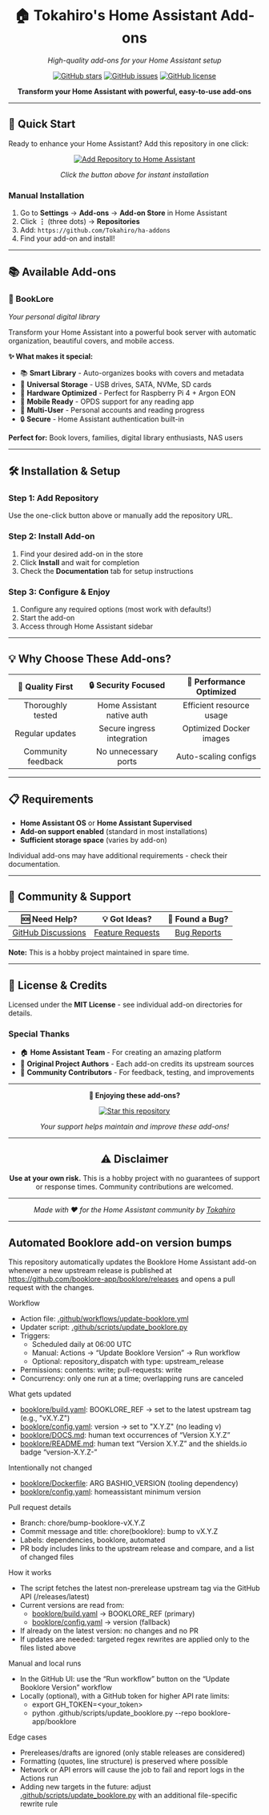 <div align="center">

# 🏠 Tokahiro's Home Assistant Add-ons

*High-quality add-ons for your Home Assistant setup*

[![GitHub stars](https://img.shields.io/github/stars/Tokahiro/ha-addons?style=flat-square)](https://github.com/Tokahiro/ha-addons/stargazers)
[![GitHub issues](https://img.shields.io/github/issues/Tokahiro/ha-addons?style=flat-square)](https://github.com/Tokahiro/ha-addons/issues)
[![GitHub license](https://img.shields.io/github/license/Tokahiro/ha-addons?style=flat-square)](https://github.com/Tokahiro/ha-addons/blob/main/LICENSE)

**Transform your Home Assistant with powerful, easy-to-use add-ons**

</div>

---

## 🚀 Quick Start

Ready to enhance your Home Assistant? Add this repository in one click:

<div align="center">

[![Add Repository to Home Assistant](https://my.home-assistant.io/badges/supervisor_add_addon_repository.svg)](https://my.home-assistant.io/redirect/supervisor_add_addon_repository/?repository_url=https%3A%2F%2Fgithub.com%2FTokahiro%2Fha-addons)

*Click the button above for instant installation*

</div>

### Manual Installation
1. Go to **Settings** → **Add-ons** → **Add-on Store** in Home Assistant
2. Click **⋮** (three dots) → **Repositories**
3. Add: `https://github.com/Tokahiro/ha-addons`
4. Find your add-on and install!

---

## 📚 Available Add-ons

### 📖 BookLore
*Your personal digital library*

Transform your Home Assistant into a powerful book server with automatic organization, beautiful covers, and mobile access.

**✨ What makes it special:**
- 📚 **Smart Library** - Auto-organizes books with covers and metadata
- 💾 **Universal Storage** - USB drives, SATA, NVMe, SD cards
- 🔧 **Hardware Optimized** - Perfect for Raspberry Pi 4 + Argon EON
- 📱 **Mobile Ready** - OPDS support for any reading app
- 👥 **Multi-User** - Personal accounts and reading progress
- 🔒 **Secure** - Home Assistant authentication built-in

**Perfect for:** Book lovers, families, digital library enthusiasts, NAS users

---

## 🛠️ Installation & Setup

### Step 1: Add Repository
Use the one-click button above or manually add the repository URL.

### Step 2: Install Add-on
1. Find your desired add-on in the store
2. Click **Install** and wait for completion
3. Check the **Documentation** tab for setup instructions

### Step 3: Configure & Enjoy
1. Configure any required options (most work with defaults!)
2. Start the add-on
3. Access through Home Assistant sidebar

---

## 💡 Why Choose These Add-ons?

<div align="center">

| 🎯 **Quality First** | 🔒 **Security Focused** | 🚀 **Performance Optimized** |
|:---:|:---:|:---:|
| Thoroughly tested | Home Assistant native auth | Efficient resource usage |
| Regular updates | Secure ingress integration | Optimized Docker images |
| Community feedback | No unnecessary ports | Auto-scaling configs |

</div>

---

## 📋 Requirements

- **Home Assistant OS** or **Home Assistant Supervised**
- **Add-on support enabled** (standard in most installations)
- **Sufficient storage space** (varies by add-on)

Individual add-ons may have additional requirements - check their documentation.

---

## 💬 Community & Support

<div align="center">

| 🆘 **Need Help?** | 💡 **Got Ideas?** | 🐛 **Found a Bug?** |
|:---:|:---:|:---:|
| [GitHub Discussions](https://github.com/Tokahiro/ha-addons/discussions) | [Feature Requests](https://github.com/Tokahiro/ha-addons/issues/new?assignees=&labels=enhancement&template=feature_request.md) | [Bug Reports](https://github.com/Tokahiro/ha-addons/issues/new?assignees=&labels=bug&template=bug_report.md) |

</div>

**Note:** This is a hobby project maintained in spare time.

---

## 📄 License & Credits

Licensed under the **MIT License** - see individual add-on directories for details.

### Special Thanks
- 🏠 **Home Assistant Team** - For creating an amazing platform
- 🌟 **Original Project Authors** - Each add-on credits its upstream sources
- 👥 **Community Contributors** - For feedback, testing, and improvements

---

<div align="center">

**🌟 Enjoying these add-ons?**

[![Star this repository](https://img.shields.io/badge/⭐-Star%20this%20repo-yellow?style=for-the-badge)](https://github.com/Tokahiro/ha-addons/stargazers)

*Your support helps maintain and improve these add-ons!*

---

## ⚠️ Disclaimer

**Use at your own risk.** This is a hobby project with no guarantees of support or response times. Community contributions are welcomed.

---

*Made with ❤️ for the Home Assistant community by [Tokahiro](https://github.com/Tokahiro)*

</div>

---
## Automated Booklore add-on version bumps

This repository automatically updates the Booklore Home Assistant add-on whenever a new upstream release is published at https://github.com/booklore-app/booklore/releases and opens a pull request with the changes.

Workflow
- Action file: [.github/workflows/update-booklore.yml](.github/workflows/update-booklore.yml)
- Updater script: [.github/scripts/update_booklore.py](.github/scripts/update_booklore.py)
- Triggers:
  - Scheduled daily at 06:00 UTC
  - Manual: Actions → “Update Booklore Version” → Run workflow
  - Optional: repository_dispatch with type: upstream_release
- Permissions: contents: write; pull-requests: write
- Concurrency: only one run at a time; overlapping runs are canceled

What gets updated
- [booklore/build.yaml](booklore/build.yaml): BOOKLORE_REF → set to the latest upstream tag (e.g., "vX.Y.Z")
- [booklore/config.yaml](booklore/config.yaml): version → set to "X.Y.Z" (no leading v)
- [booklore/DOCS.md](booklore/DOCS.md): human text occurrences of “Version X.Y.Z”
- [booklore/README.md](booklore/README.md): human text “Version X.Y.Z” and the shields.io badge “version-X.Y.Z-”

Intentionally not changed
- [booklore/Dockerfile](booklore/Dockerfile): ARG BASHIO_VERSION (tooling dependency)
- [booklore/config.yaml](booklore/config.yaml): homeassistant minimum version

Pull request details
- Branch: chore/bump-booklore-vX.Y.Z
- Commit message and title: chore(booklore): bump to vX.Y.Z
- Labels: dependencies, booklore, automated
- PR body includes links to the upstream release and compare, and a list of changed files

How it works
- The script fetches the latest non-prerelease upstream tag via the GitHub API (/releases/latest)
- Current versions are read from:
  - [booklore/build.yaml](booklore/build.yaml) → BOOKLORE_REF (primary)
  - [booklore/config.yaml](booklore/config.yaml) → version (fallback)
- If already on the latest version: no changes and no PR
- If updates are needed: targeted regex rewrites are applied only to the files listed above

Manual and local runs
- In the GitHub UI: use the “Run workflow” button on the “Update Booklore Version” workflow
- Locally (optional), with a GitHub token for higher API rate limits:
  - export GH_TOKEN=&lt;your_token&gt;
  - python .github/scripts/update_booklore.py --repo booklore-app/booklore

Edge cases
- Prereleases/drafts are ignored (only stable releases are considered)
- Formatting (quotes, line structure) is preserved where possible
- Network or API errors will cause the job to fail and report logs in the Actions run
- Adding new targets in the future: adjust [.github/scripts/update_booklore.py](.github/scripts/update_booklore.py) with an additional file-specific rewrite rule
